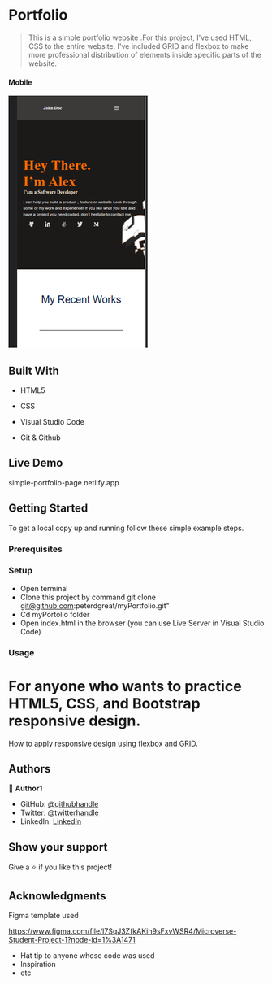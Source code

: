 # Portfolio


> This is a simple portfolio website .For this project, I've used HTML, CSS to the entire website. I've included GRID and flexbox to make more professional distribution of elements inside specific parts of the website.

#### Mobile

![screenshot](/img/readme/mobile-1.png)



## Built With

- HTML5

- CSS

- Visual Studio Code

- Git & Github


## Live Demo

simple-portfolio-page.netlify.app
## Getting Started


To get a local copy up and running follow these simple example steps.

### Prerequisites

### Setup
* Open terminal
* Clone this project by command git clone git@github.com:peterdgreat/myPortfolio.git"
* Cd myPortolio folder
* Open index.html in the browser (you can use Live Server in Visual Studio Code)


### Usage
# For anyone who wants to practice HTML5, CSS, and Bootstrap responsive design.
How to apply responsive design using flexbox and GRID.




## Authors

👤 **Author1**

- GitHub: [@githubhandle](https://github.com/peterdgreat)
- Twitter: [@twitterhandle](https://twitter.com/dev_Peter_O)
- LinkedIn: [LinkedIn](https://linkedin.com/in/ajayi-peter-4391ab1b5)





## Show your support

Give a ⭐️ if you like this project!

## Acknowledgments
Figma template used 

https://www.figma.com/file/l7SqJ3ZfkAKih9sFxvWSR4/Microverse-Student-Project-1?node-id=1%3A1471
- Hat tip to anyone whose code was used
- Inspiration
- etc